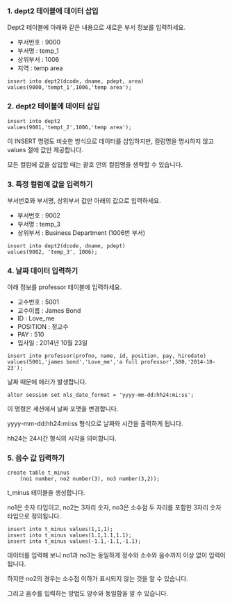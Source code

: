 ### 1. dept2 테이블에 데이터 삽입
Dept2 테이블에 아래와 같은 내용으로 새로운 부서 정보를 입력하세요.
* 부서번호 : 9000
* 부서명 : temp_1
* 상위부서 : 1006
* 지역 : temp area  
```
insert into dept2(dcode, dname, pdept, area)
values(9000,'tempt_1',1006,'temp area');
```
### 2. dept2 테이블에 데이터 삽입
```
insert into dept2
values(9001,'tempt_2',1006,'temp area');
```
이 INSERT 명령도 비슷한 방식으로 데이터를 삽입하지만, 컬럼명을 명시하지 않고 values 절에 값만 제공합니다.

모든 컬럼에 값을 삽입할 때는 괄호 안의 컬럼명을 생략할 수 있습니다.

### 3. 특정 컬럼에 값을 입력하기
부서번호와 부서명, 상위부서 값만 아래의 값으로 입력하세요.
* 부서번호 : 9002
* 부서명 : temp_3
* 상위부서 : Business Department (1006번 부서)
```
insert into dept2(dcode, dname, pdept)
values(9002, 'temp_3', 1006);
```
### 4. 날짜 데이터 입력하기
아래 정보를 professor 테이블에 입력하세요.
* 교수번호 : 5001
* 교수이름 : James Bond
* ID : Love_me
* POSITION : 정교수
* PAY : 510
* 입사일 : 2014년 10월 23일
```
insert into professor(profno, name, id, position, pay, hiredate)
values(5001,'james bond','Love_me','a full professor',500,'2014-10-23');
```
날짜 때문에 에러가 발생합니다.

```
alter session set nls_date_format = 'yyyy-mm-dd:hh24:mi:ss';
```
이 명령은 세션에서 날짜 포맷을 변경합니다.

yyyy-mm-dd:hh24:mi:ss 형식으로 날짜와 시간을 출력하게 됩니다.

hh24는 24시간 형식의 시각을 의미합니다.

### 5. 음수 값 입력하기
```
create table t_minus
    (no1 number, no2 number(3), no3 number(3,2));
```
t_minus 테이블을 생성합니다.

no1은 숫자 타입이고, no2는 3자리 숫자, no3은 소수점 두 자리를 포함한 3자리 숫자 타입으로 정의됩니다.
```
insert into t_minus values(1,1,1);
insert into t_minus values(1.1,1.1,1.1);
insert into t_minus values(-1.1,-1.1,-1.1);
```
데이터를 입력해 보니 no1과 no3는 동일하게 정수와 소수와 음수까지 이상 없이 입력이 됩니다.

하지만 no2의 경우는 소수점 이하가 표시되지 않는 것을 알 수 있습니다.

그리고 음수를 입력하는 방법도 양수와 동일함을 알 수 있습니다.
